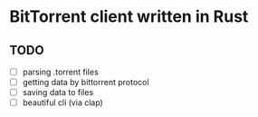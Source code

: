 # BitTorrent client written in Rust

## TODO

- [ ] parsing .torrent files
- [ ] getting data by bittorrent protocol
- [ ] saving data to files
- [ ] beautiful cli (via clap)
